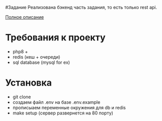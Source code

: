 #Задание
Реализована бэкенд часть задания, то есть только rest api.

[Полное описание](https://gist.github.com/5aava/672492097c6b2a033c2d7e0a737a643e#%D0%BC%D0%B8%D0%BD%D0%B8%D0%B0%D1%82%D1%8E%D1%80%D0%B0-%D1%81%D1%82%D0%B0%D1%82%D1%8C%D0%B8)
# Требования к проекту
- php8 + 
- redis (кеш + очереди)
- sql database (mysql for ex)

# Установка
- git clone
- создаем файл .env на базе .env.example
- прописыаем переменные окружения для db и redis
- make setup (сервер развернется на 80 порту)
